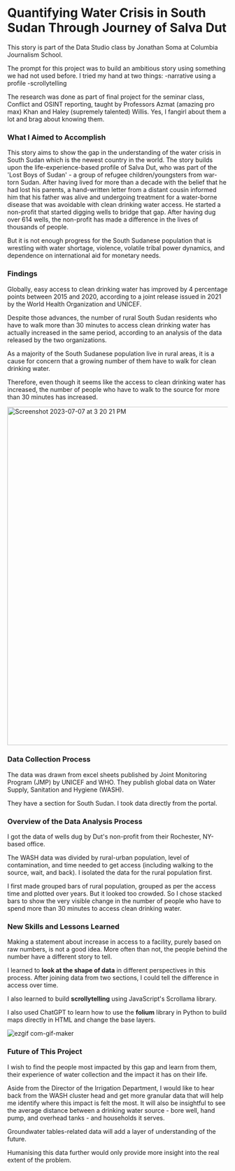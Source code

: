 # Quantifying Water Crisis in South Sudan Through Journey of Salva Dut
 This story is part of the Data Studio class by Jonathan Soma at Columbia Journalism School.

The prompt for this project was to build an ambitious story using something we had not used before. I tried my hand at two things:
-narrative using a profile
-scrollytelling

The research was done as part of final project for the seminar class, Conflict and OSINT reporting, taught by Professors Azmat (amazing pro max) Khan and Haley (supremely talented) Willis. Yes, I fangirl about them a lot and brag about knowing them.

### What I Aimed to Accomplish
This story aims to show the gap in the understanding of the water crisis in South Sudan which is the newest country in the world. The story builds upon the life-experience-based profile of Salva Dut, who was part of the 'Lost Boys of Sudan' - a group of refugee children/youngsters from war-torn Sudan. After having lived for more than a decade with the belief that he had lost his parents, a hand-written letter from a distant cousin informed him that his father was alive and undergoing treatment for a water-borne disease that was avoidable with clean drinking water access. He started a non-profit that started digging wells to bridge that gap. After having dug over 614 wells, the non-profit has made a difference in the lives of thousands of people. 

But it is not enough progress for the South Sudanese population that is wrestling with water shortage, violence, volatile tribal power dynamics, and dependence on international aid for monetary needs.

### Findings
Globally, easy access to clean drinking water has improved by 4 percentage points between 2015 and 2020, according to a joint release issued in 2021 by the World Health Organization and UNICEF. 

Despite those advances, the number of rural South Sudan residents who have to walk more than 30 minutes to access clean drinking water has actually increased in the same period, according to an analysis of the data released by the two organizations. 

As a majority of the South Sudanese population live in rural areas, it is a cause for concern that a growing number of them have to walk for clean drinking water.

Therefore, even though it seems like the access to clean drinking water has increased, the number of people who have to walk to the source for more than 30 minutes has increased. 

<img width="772" alt="Screenshot 2023-07-07 at 3 20 21 PM" src="https://github.com/ShalakaS/water-crisis-salva-dut/assets/8871052/97428419-32c8-4c9b-8e8b-bdc59b8cddb8">

### Data Collection Process
The data was drawn from excel sheets published by Joint Monitoring Program (JMP) by UNICEF and WHO. They publish global data on Water Supply, Sanitation and Hygiene (WASH).

They have a section for South Sudan. I took data directly from the portal.

### Overview of the Data Analysis Process
I got the data of wells dug by Dut's non-profit from their Rochester, NY-based office. 

The WASH data was divided by rural-urban population, level of contamination, and time needed to get access (including walking to the source, wait, and back). I isolated the data for the rural population first. 

I first made grouped bars of rural population, grouped as per the access time and plotted over years. But it looked too crowded. So I chose stacked bars to show the very visible change in the number of people who have to spend more than 30 minutes to access clean drinking water. 

### New Skills and Lessons Learned
Making a statement about increase in access to a facility, purely based on raw numbers, is not a good idea. More often than not, the people behind the number have a different story to tell. 

I learned to **look at the shape of data** in different perspectives in this process. After joining data from two sections, I could tell the difference in access over time. 

I also learned to build **scrollytelling** using JavaScript's Scrollama library. 

I also used ChatGPT to learn how to use the **folium** library in Python to build maps directly in HTML and change the base layers.


![ezgif com-gif-maker](https://github.com/ShalakaS/water-crisis-salva-dut/assets/8871052/844bd1b8-4187-4cc5-a4cb-a1622ad4ba5e)


### Future of This Project
I wish to find the people most impacted by this gap and learn from them, their experience of water collection and the impact it has on their life. 

Aside from the Director of the Irrigation Department, I would like to hear back from the WASH cluster head and get more granular data that will help me identify where this impact is felt the most. It will also be insightful to see the average distance between a drinking water source - bore well, hand pump, and overhead tanks - and households it serves. 

Groundwater tables-related data will add a layer of understanding of the future. 

Humanising this data further would only provide more insight into the real extent of the problem. 
